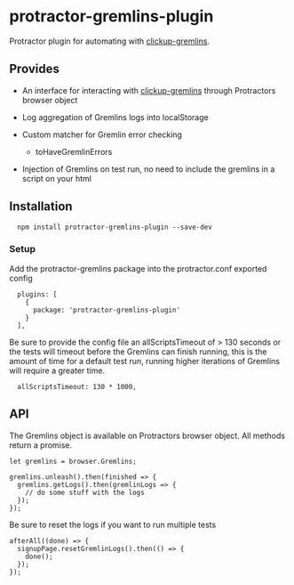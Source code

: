 # protractor-gremlins-plugin

Protractor plugin for automating with [clickup-gremlins](https://github.com/rlwhatley3/gremlins.js "Clickup Gremlins").

## Provides

  - An interface for interacting with [clickup-gremlins](https://github.com/rlwhatley3/gremlins.js "Clickup Gremlins") through Protractors browser object
  
  - Log aggregation of Gremlins logs into localStorage
  
  - Custom matcher for Gremlin error checking
    - toHaveGremlinErrors
  
  - Injection of Gremlins on test run, no need to include the gremlins in a script on your html

## Installation
```
  npm install protractor-gremlins-plugin --save-dev
```
### Setup

Add the protractor-gremlins package into the protractor.conf exported config
```
  plugins: [
    {
      package: 'protractor-gremlins-plugin'
    }
  ],

```
Be sure to provide the config file an allScriptsTimeout of > 130 seconds or the tests will timeout before the Gremlins can finish running, this is the amount of time for a default test run, running higher iterations of Gremlins will require a greater time.
```
  allScriptsTimeout: 130 * 1000,
```

## API

The Gremlins object is available on Protractors browser object. All methods return a promise.

```
let gremlins = browser.Gremlins;

gremlins.unleash().then(finished => {
  gremlins.getLogs().then(gremlinLogs => {
    // do some stuff with the logs
  });
});

```
Be sure to reset the logs if you want to run multiple tests

```
afterAll((done) => {
  signupPage.resetGremlinLogs().then(() => {
    done();
  });
});
```
